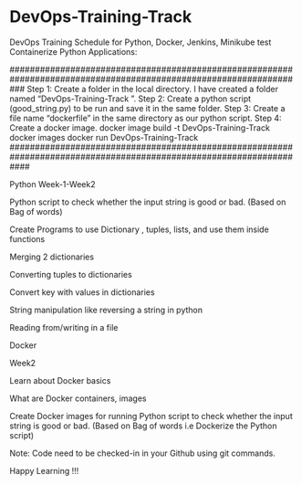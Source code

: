 # DevOps-Training-Track
DevOps Training Schedule for Python, Docker, Jenkins, Minikube test
Containerize Python Applications:

###################################################################################################################
Step 1: Create a folder in the local directory. I have created a folder named “DevOps-Training-Track
”.
Step 2: Create a python script (good_string.py) to be run and save it in the same folder.
Step 3: Create a file name “dockerfile” in the same directory as our python script.
Step 4: Create a docker image.
docker image build -t DevOps-Training-Track
docker images
docker run DevOps-Training-Track
####################################################################################################################

Python
Week-1-Week2

Python script to check whether the input string is good or bad. (Based on Bag of words)

Create Programs to use Dictionary , tuples, lists, and use them inside functions

Merging 2 dictionaries

Converting tuples to dictionaries

Convert key with values in dictionaries

String manipulation like reversing a string in python

Reading from/writing in a file

Docker

Week2

Learn about Docker basics

What are Docker containers, images

Create Docker images for running Python script to check whether the input string is good or bad. (Based on Bag of words i.e Dockerize the Python script)
 

Note: Code need to be checked-in in your Github using git commands.

 

Happy Learning !!!
